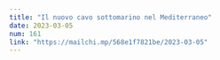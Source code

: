 ```yaml
---
title: "Il nuovo cavo sottomarino nel Mediterraneo"
date: 2023-03-05
num: 161
link: "https://mailchi.mp/568e1f7821be/2023-03-05"
---
```

